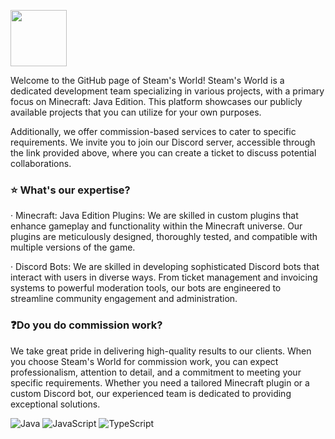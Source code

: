 <img src="https://i.imgur.com/99qj8DD.png/" height=90px width= 90px align="middle"><img>


Welcome to the GitHub page of Steam's World! Steam's World is a dedicated development team specializing in various projects, with a primary focus on Minecraft: Java Edition. This platform showcases our publicly available projects that you can utilize for your own purposes.

Additionally, we offer commission-based services to cater to specific requirements. We invite you to join our Discord server, accessible through the link provided above, where you can create a ticket to discuss potential collaborations.

### ⭐ What's our expertise?
· Minecraft: Java Edition Plugins: We are skilled in custom plugins that enhance gameplay and functionality within the Minecraft universe. Our plugins are meticulously designed, thoroughly tested, and compatible with multiple versions of the game.

· Discord Bots: We are skilled in developing sophisticated Discord bots that interact with users in diverse ways. From ticket management and invoicing systems to powerful moderation tools, our bots are engineered to streamline community engagement and administration.

### ❓Do you do commission work?

We take great pride in delivering high-quality results to our clients. When you choose Steam's World for commission work, you can expect professionalism, attention to detail, and a commitment to meeting your specific requirements. Whether you need a tailored Minecraft plugin or a custom Discord bot, our experienced team is dedicated to providing exceptional solutions.

![Java](https://img.shields.io/badge/Java-f89820?style=for-the-badge&logo=oracle&logoColor=FFFFFF) ![JavaScript](https://img.shields.io/badge/JavaScript-F7DF1E?style=for-the-badge&logo=javascript&logoColor=FFFFFF) ![TypeScript](https://img.shields.io/badge/TypeScript-3178C6?style=for-the-badge&logo=typescript&logoColor=FFFFFF)
